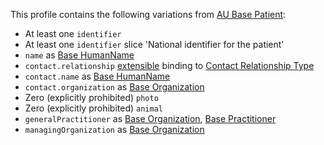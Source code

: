This profile contains the following variations from [AU Base Patient](http://hl7.org.au/fhir/StructureDefinition/au-patient):

* At least one `identifier`
* At least one `identifier` slice 'National identifier for the patient'
* `name` as [Base HumanName](StructureDefinition-humanname-dh-base-1.html)
* `contact.relationship` [extensible](http://hl7.org/fhir/STU3/terminologies.html#extensible) binding to [Contact Relationship Type](https://healthterminologies.gov.au/fhir/ValueSet/contact-relationship-type-1)
* `contact.name` as [Base HumanName](StructureDefinition-humanname-dh-base-1.html)
* `contact.organization` as [Base Organization](StructureDefinition-organization-dh-base-1.html)
* Zero (explicitly prohibited) `photo`
* Zero (explicitly prohibited) `animal` 
* `generalPractitioner` as [Base Organization](StructureDefinition-organization-dh-base-1.html), [Base Practitioner](StructureDefinition-practitioner-dh-base-1.html)
* `managingOrganization` as [Base Organization](StructureDefinition-organization-dh-base-1.html)

